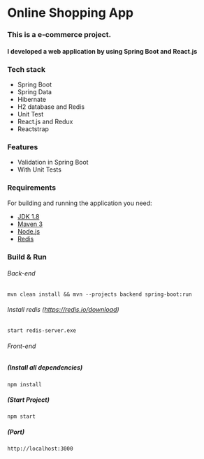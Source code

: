 # Online Shopping App

### This is a e-commerce project.

#### I developed a web application by using Spring Boot and React.js

### Tech stack
  - Spring Boot
  - Spring Data
  - Hibernate
  - H2 database and Redis
  - Unit Test
  - React.js and Redux
  - Reactstrap

### Features
  - Validation in Spring Boot
  - With Unit Tests
  
### Requirements

For building and running the application you need:

- [JDK 1.8](http://www.oracle.com/technetwork/java/javase/downloads/jdk8-downloads-2133151.html)
- [Maven 3](https://maven.apache.org)
- [Node.js](https://nodejs.org/en/download/)
- [Redis](https://redis.io/)

### Build & Run

  ###### Back-end
  
```
mvn clean install && mvn --projects backend spring-boot:run
```

  ###### Install redis (https://redis.io/download)

```
start redis-server.exe
```
  ###### Front-end
  
##### (Install all dependencies)
```
npm install
```

##### (Start Project)
```
npm start
```

##### (Port)
```
http://localhost:3000
```

